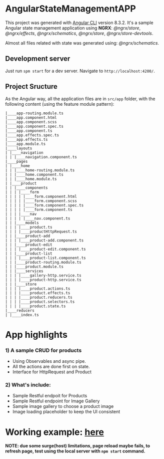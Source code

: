 # AngularStateManagementAPP

This project was generated with [Angular CLI](https://github.com/angular/angular-cli) version 8.3.2. It's a sample Angular state management application using **NGRX**: _@ngrx/store_, _@ngrx/effects_, _@ngrx/schematics_, _@ngrx/store_, _@ngrx/store-devtools_.

Almost all files related with state was generated using: _@ngrx/schematics_.

## Development server

Just run `spm start` for a dev server. Navigate to `http://localhost:4200/`.

## Project Sructure

As the Angular way, all the application files are in `src/app` folder, with the following content (using the feature module pattern):

```
|____app-routing.module.ts
|____app.component.html
|____app.component.scss
|____app.component.spec.ts
|____app.component.ts
|____app.effects.spec.ts
|____app.effects.ts
|____app.module.ts
|____layouts
| |____navigation
| | |____navigation.component.ts
|____pages
| |____home
| | |____home-routing.module.ts
| | |____home.component.ts
| | |____home.module.ts
| |____product
| | |____components
| | | |____form
| | | | |____form.component.html
| | | | |____form.component.scss
| | | | |____form.component.spec.ts
| | | | |____form.component.ts
| | | |____nav
| | | | |____nav.component.ts
| | |____models
| | | |____product.ts
| | | |____productHttpRequest.ts
| | |____product-add
| | | |____product-add.component.ts
| | |____product-edit
| | | |____product-edit.component.ts
| | |____product-list
| | | |____product-list.component.ts
| | |____product-routing.module.ts
| | |____product.module.ts
| | |____services
| | | |____gallery-http.service.ts
| | | |____product-http.service.ts
| | |____store
| | | |____product.actions.ts
| | | |____product.effects.ts
| | | |____product.reducers.ts
| | | |____product.selectors.ts
| | | |____product.state.ts
|____reducers
| |____index.ts
```

# App highlights

### 1) A sample CRUD for products

- Using Observables and async pipe.
- All the actions are done first on state.
- Interface for HttpRequest and Product

### 2) What's include:

- Sample Restful endpoit for Products
- Sample Restful endpoint for Image Gallery
- Sample image gallery to choose a product image
- Image loading placeholder to keep the UI consistent

# Working example: [here](https://angularsm.surge.sh/)
**NOTE: due some surge(host) limitations, page reload maybe fails, to refresh page, test using the local server with `npm start` command.**
